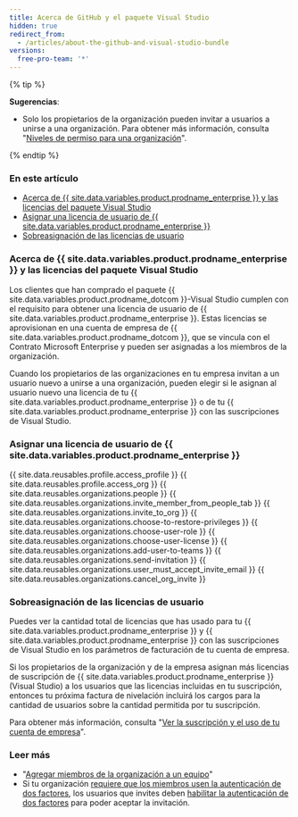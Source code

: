 ```yaml
---
title: Acerca de GitHub y el paquete Visual Studio
hidden: true
redirect_from:
  - /articles/about-the-github-and-visual-studio-bundle
versions:
  free-pro-team: '*'
---
```


{% tip %}

**Sugerencias**:
- Solo los propietarios de la organización pueden invitar a usuarios a unirse a una organización. Para obtener más información, consulta "[Niveles de permiso para una organización](/articles/permission-levels-for-an-organization)".

{% endtip %}


### En este artículo
- [Acerca de {{ site.data.variables.product.prodname_enterprise }} y las licencias del paquete Visual Studio](#about-github-enterprise-and-visual-studio-bundle-licenses)
- [Asignar una licencia de usuario de {{ site.data.variables.product.prodname_enterprise }}](#assigning-a-github-enterprise-user-license)
- [Sobreasignación de las licencias de usuario](#overallocation-of-user-licenses)


### Acerca de {{ site.data.variables.product.prodname_enterprise }} y las licencias del paquete Visual Studio

Los clientes que han comprado el paquete {{ site.data.variables.product.prodname_dotcom }}-Visual Studio cumplen con el requisito para obtener una licencia de usuario de {{ site.data.variables.product.prodname_enterprise }}. Estas licencias se aprovisionan en una cuenta de empresa de {{ site.data.variables.product.prodname_dotcom }}, que se vincula con el Contrato Microsoft Enterprise y pueden ser asignadas a los miembros de la organización.

Cuando los propietarios de las organizaciones en tu empresa invitan a un usuario nuevo a unirse a una organización, pueden elegir si le asignan al usuario nuevo una licencia de tu {{ site.data.variables.product.prodname_enterprise }} o de tu {{ site.data.variables.product.prodname_enterprise }} con las suscripciones de Visual Studio.

### Asignar una licencia de usuario de {{ site.data.variables.product.prodname_enterprise }}

{{ site.data.reusables.profile.access_profile }}
{{ site.data.reusables.profile.access_org }}
{{ site.data.reusables.organizations.people }}
{{ site.data.reusables.organizations.invite_member_from_people_tab }}
{{ site.data.reusables.organizations.invite_to_org }}
{{ site.data.reusables.organizations.choose-to-restore-privileges }}
{{ site.data.reusables.organizations.choose-user-role }}
{{ site.data.reusables.organizations.choose-user-license }}
{{ site.data.reusables.organizations.add-user-to-teams }}
{{ site.data.reusables.organizations.send-invitation }}
{{ site.data.reusables.organizations.user_must_accept_invite_email }} {{ site.data.reusables.organizations.cancel_org_invite }}

### Sobreasignación de las licencias de usuario

Puedes ver la cantidad total de licencias que has usado para tu {{ site.data.variables.product.prodname_enterprise }} y {{ site.data.variables.product.prodname_enterprise }} con las suscripciones de Visual Studio en los parámetros de facturación de tu cuenta de empresa.

Si los propietarios de la organización y de la empresa asignan más licencias de suscripción de {{ site.data.variables.product.prodname_enterprise }} (Visual Studio) a los usuarios que las licencias incluidas en tu suscripción, entonces tu próxima factura de nivelación incluirá los cargos para la cantidad de usuarios sobre la cantidad permitida por tu suscripción.

Para obtener más información, consulta "[Ver la suscripción y el uso de tu cuenta de empresa](/articles/viewing-the-subscription-and-usage-for-your-enterprise-account)".

### Leer más
- "[Agregar miembros de la organización a un equipo](/articles/adding-organization-members-to-a-team)"
- Si tu organización [requiere que los miembros usen la autenticación de dos factores](/articles/requiring-two-factor-authentication-in-your-organization), los usuarios que invites deben [habilitar la autenticación de dos factores](/articles/securing-your-account-with-two-factor-authentication-2fa) para poder aceptar la invitación.
